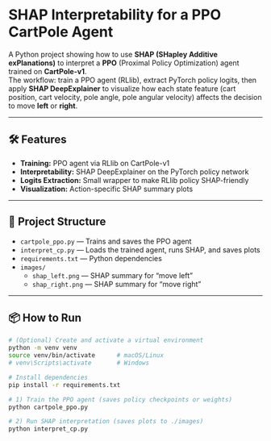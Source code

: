 # SHAP Interpretability for a PPO CartPole Agent

A Python project showing how to use **SHAP (SHapley Additive exPlanations)** to interpret a **PPO** (Proximal Policy Optimization) agent trained on **CartPole-v1**.  
The workflow: train a PPO agent (RLlib), extract PyTorch policy logits, then apply **SHAP DeepExplainer** to visualize how each state feature
(cart position, cart velocity, pole angle, pole angular velocity) affects the decision to move **left** or **right**.

---

## 🛠 Features
- **Training:** PPO agent via RLlib on CartPole-v1
- **Interpretability:** SHAP DeepExplainer on the PyTorch policy network
- **Logits Extraction:** Small wrapper to make RLlib policy SHAP-friendly
- **Visualization:** Action-specific SHAP summary plots

---

## 📂 Project Structure
- `cartpole_ppo.py` — Trains and saves the PPO agent
- `interpret_cp.py` — Loads the trained agent, runs SHAP, and saves plots
- `requirements.txt` — Python dependencies
- `images/`
  - `shap_left.png` — SHAP summary for “move left”
  - `shap_right.png` — SHAP summary for “move right”

---

## 📦 How to Run

```bash
# (Optional) Create and activate a virtual environment
python -m venv venv
source venv/bin/activate      # macOS/Linux
# venv\Scripts\activate       # Windows

# Install dependencies
pip install -r requirements.txt

# 1) Train the PPO agent (saves policy checkpoints or weights)
python cartpole_ppo.py

# 2) Run SHAP interpretation (saves plots to ./images)
python interpret_cp.py
